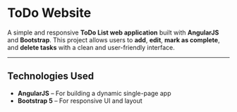 
# ToDo Website

A simple and responsive **ToDo List web application** built with **AngularJS** and **Bootstrap**.
This project allows users to **add**, **edit**, **mark as complete**, and **delete tasks** with a clean and user-friendly interface.

---

## Technologies Used

* **AngularJS** – For building a dynamic single-page app
* **Bootstrap 5** – For responsive UI and layout

